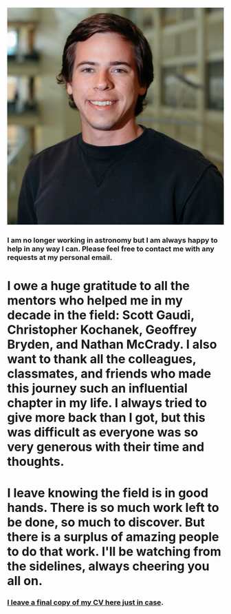 ![Me](./assets/img/head_crop.jpeg)



### I am no longer working in astronomy but I am always happy to help in any way I can. Please feel free to contact me with any requests at my personal email. 

# I owe a huge gratitude to all the mentors who helped me in my decade in the field: Scott Gaudi, Christopher Kochanek, Geoffrey Bryden, and Nathan McCrady. I also want to thank all the colleagues, classmates, and friends who made this journey such an influential chapter in my life. I always tried to give more back than I got, but this was difficult as everyone was so very generous with their time and thoughts. 

# I leave knowing the field is in good hands. There is so much work left to be done, so much to discover. But there is a surplus of amazing people to do that work. I'll be watching from the sidelines, always cheering you all on. 

### [I leave a final copy of my CV here just in case](./assets/pdf/samson_johnson_cv.pdf). 

<!--
You can use the [editor on GitHub](https://github.com/samsonajohnson/samsonajohnson.github.io/edit/master/README.md) to maintain and preview the content for your website in Markdown files.

Whenever you commit to this repository, GitHub Pages will run [Jekyll](https://jekyllrb.com/) to rebuild the pages in your site, from the content in your Markdown files.

### Markdown

Markdown is a lightweight and easy-to-use syntax for styling your writing. It includes conventions for

```markdown
Syntax highlighted code block

# Header 1
## Header 2
### Header 3

- Bulleted
- List

1. Numbered
2. List

**Bold** and _Italic_ and `Code` text

[Link](url) and ![Image](src)
```

For more details see [GitHub Flavored Markdown](https://guides.github.com/features/mastering-markdown/).

### Jekyll Themes

Your Pages site will use the layout and styles from the Jekyll theme you have selected in your [repository settings](https://github.com/samsonajohnson/samsonajohnson.github.io/settings). The name of this theme is saved in the Jekyll `_config.yml` configuration file.

### Support or Contact

Having trouble with Pages? Check out our [documentation](https://help.github.com/categories/github-pages-basics/) or [contact support](https://github.com/contact) and we’ll help you sort it out.
-->

